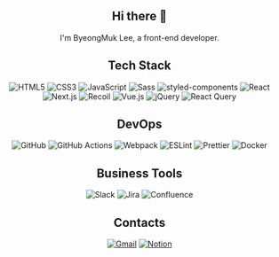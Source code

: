 <div align="center">

## Hi there 👋
I'm ByeongMuk Lee, a front-end developer.

## Tech Stack

![HTML5](https://img.shields.io/badge/HTML5-E34F26?style=flat-square&logo=HTML5&logoColor=white)
![CSS3](https://img.shields.io/badge/CSS3-1572B6?style=flat-square&logo=CSS3&logoColor=white)
![JavaScript](https://img.shields.io/badge/JavaScript-F7DF1E?style=flat-square&logo=JavaScript&logoColor=white)
![Sass](https://img.shields.io/badge/Sass-CC6699?style=flat-square&logo=Sass&logoColor=white)
![styled-components](https://img.shields.io/badge/styled--components-DB7093?style=flat-square&logo=styled-components&logoColor=white)
![React](https://img.shields.io/badge/React-61DAFB?style=flat-square&logo=React&logoColor=black)
![Next.js](https://img.shields.io/badge/Next.js-000000?style=flat-square&logo=nextdotjs&logoColor=white)
![Recoil](https://img.shields.io/badge/Recoil-3578E5?style=flat-square&logo=recoil&logoColor=white)
![Vue.js](https://img.shields.io/badge/Vue.js-4FC08D?style=flat-square&logo=Vue.js&logoColor=white)
![jQuery](https://img.shields.io/badge/jQuery-0769AD?style=flat-square&logo=jQuery&logoColor=white)
![React Query](https://img.shields.io/badge/React%20Query-FF4154?style=flat-square&logo=react%20query&logoColor=white)

## DevOps

![GitHub](https://img.shields.io/badge/GitHub-181717?style=flat-square&logo=GitHub&logoColor=white)
![GitHub Actions](https://img.shields.io/badge/GitHub%20Actions-555555?style=flat-square&logo=GitHub&logoColor=white)
![Webpack](https://img.shields.io/badge/Webpack-8DD6F9?style=flat-square&logo=Webpack&logoColor=white)
![ESLint](https://img.shields.io/badge/ESLint-4B32C3?style=flat-square&logo=ESLint&logoColor=white)
![Prettier](https://img.shields.io/badge/Prettier-F7B93E?style=flat-square&logo=Prettier&logoColor=white)
![Docker](https://img.shields.io/badge/Docker-2496ED?logo=docker&logoColor=fff&style=flat)

## Business Tools

![Slack](https://img.shields.io/badge/Slack-4A154B?style=flat-square&logo=Slack&logoColor=white)
![Jira](https://img.shields.io/badge/Jira-0052CC?style=flat-square&logo=Jira&logoColor=white)
![Confluence](https://img.shields.io/badge/Confluence-172B4D?style=flat-square&logo=Confluence&logoColor=white)

## Contacts

[![Gmail](https://img.shields.io/badge/Gmail-EA4335?style=flat-square&logo=Gmail&logoColor=white)](mailto:mansogod@gmail.com)
[![Notion](https://img.shields.io/badge/Notion-000?logo=notion&logoColor=fff&style=flat)](https://manso98.notion.site/23723aa1c0bb44828b52fc57efa6639e)

</div>
